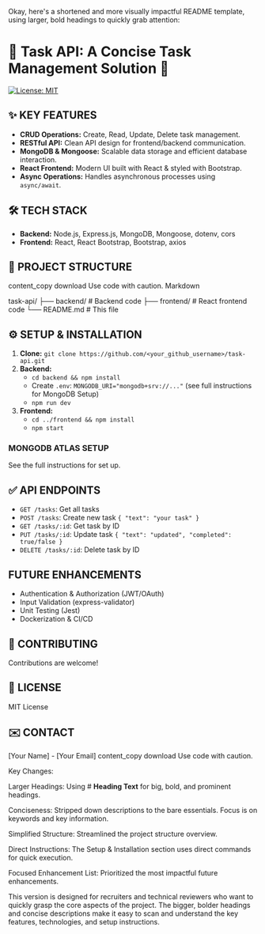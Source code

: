 Okay, here's a shortened and more visually impactful README template, using larger, bold headings to quickly grab attention:

# **🚀 Task API: A Concise Task Management Solution 📝**

[![License: MIT](https://img.shields.io/badge/License-MIT-yellow.svg)](https://opensource.org/licenses/MIT)

## **✨ KEY FEATURES**

*   **CRUD Operations:** Create, Read, Update, Delete task management.
*   **RESTful API:** Clean API design for frontend/backend communication.
*   **MongoDB & Mongoose:** Scalable data storage and efficient database interaction.
*   **React Frontend:** Modern UI built with React & styled with Bootstrap.
*   **Async Operations:**  Handles asynchronous processes using `async/await`.

## **🛠️ TECH STACK**

*   **Backend:** Node.js, Express.js, MongoDB, Mongoose, dotenv, cors
*   **Frontend:** React, React Bootstrap, Bootstrap, axios

## **📁 PROJECT STRUCTURE**
content_copy
download
Use code with caution.
Markdown

task-api/
├── backend/ # Backend code
├── frontend/ # React frontend code
└── README.md # This file

## **⚙️ SETUP & INSTALLATION**

1.  **Clone:** `git clone https://github.com/<your_github_username>/task-api.git`
2.  **Backend:**
    *   `cd backend && npm install`
    *   Create `.env`:  `MONGODB_URI="mongodb+srv://..."` (see full instructions for MongoDB Setup)
    *   `npm run dev`
3.  **Frontend:**
    *   `cd ../frontend && npm install`
    *   `npm start`

### **MONGODB ATLAS SETUP**
See the full instructions for set up.

## **✅ API ENDPOINTS**

*   `GET /tasks`: Get all tasks
*   `POST /tasks`: Create new task `{ "text": "your task" }`
*   `GET /tasks/:id`: Get task by ID
*   `PUT /tasks/:id`: Update task `{ "text": "updated", "completed": true/false }`
*   `DELETE /tasks/:id`: Delete task by ID

## **FUTURE ENHANCEMENTS**

*   Authentication & Authorization (JWT/OAuth)
*   Input Validation (express-validator)
*   Unit Testing (Jest)
*   Dockerization & CI/CD

## **🤝 CONTRIBUTING**

Contributions are welcome!

## **📜 LICENSE**

MIT License

## **✉️ CONTACT**

[Your Name] - [Your Email]
content_copy
download
Use code with caution.

Key Changes:

Larger Headings: Using # **Heading Text** for big, bold, and prominent headings.

Conciseness: Stripped down descriptions to the bare essentials. Focus is on keywords and key information.

Simplified Structure: Streamlined the project structure overview.

Direct Instructions: The Setup & Installation section uses direct commands for quick execution.

Focused Enhancement List: Prioritized the most impactful future enhancements.

This version is designed for recruiters and technical reviewers who want to quickly grasp the core aspects of the project. The bigger, bolder headings and concise descriptions make it easy to scan and understand the key features, technologies, and setup instructions.
